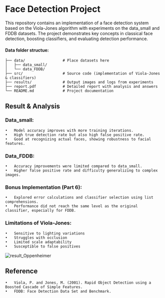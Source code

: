 # Face Detection Project
This repository contains an implementation of a face detection system based on the Viola-Jones algorithm with experiments on the data_small and FDDB datasets. The project demonstrates key concepts in classical face detection, boosting classifiers, and evaluating detection performance.


#### Data folder structue:
	├── data/                 # Place datasets here
	│   ├── data_small/       
	│   └── data_FDDB/
	├── src/                  # Source code (implementation of Viola-Jones & classifiers)
	├── results/              # Output images and logs from experiments
	├── report.pdf            # Detailed report with analysis and answers
	└── README.md             # Project documentation


## Result & Analysis

 ### Data_small:
	•	Model accuracy improves with more training iterations.
	•	High true detection rate but also high false positive rate.
	•	Good at recognizing actual faces, showing robustness to facial features.
 
 ### Data_FDDB:
	•	Accuracy improvements were limited compared to data_small.
	•	Higher false positive rate and difficulty generalizing to complex images.
 
 ### Bonus Implementation (Part 6):
	•	Explored error calculations and classifier selection using list comprehensions.
	•	Performance did not reach the same level as the original classifier, especially for FDDB.
 
 ### Limitations of Viola-Jones:
	•	Sensitive to lighting variations
	•	Struggles with occlusion
	•	Limited scale adaptability
	•	Susceptible to false positives

![result_Oppenheimer](https://github.com/user-attachments/assets/6a0d3b10-cda8-4c37-9f3e-808adb12c051)

## Reference
	•	Viola, P. and Jones, M. (2001). Rapid Object Detection using a Boosted Cascade of Simple Features.
	•	FDDB: Face Detection Data Set and Benchmark.
